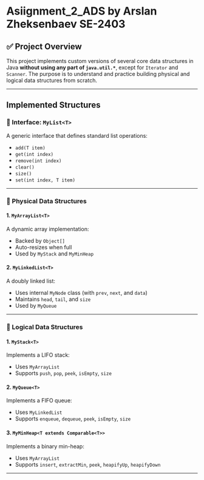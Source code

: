 # Asiignment_2_ADS by Arslan Zheksenbaev SE-2403

## ✅ Project Overview

This project implements custom versions of several core data structures in Java **without using any part of `java.util.*`**, except for `Iterator` and `Scanner`. The purpose is to understand and practice building physical and logical data structures from scratch.

---

## Implemented Structures

### 🔹 Interface: `MyList<T>`
A generic interface that defines standard list operations:
- `add(T item)`
- `get(int index)`
- `remove(int index)`
- `clear()`
- `size()`
- `set(int index, T item)`

---

### 🔹 Physical Data Structures

#### 1. `MyArrayList<T>`
A dynamic array implementation:
- Backed by `Object[]`
- Auto-resizes when full
- Used by `MyStack` and `MyMinHeap`

#### 2. `MyLinkedList<T>`
A doubly linked list:
- Uses internal `MyNode` class (with `prev`, `next`, and `data`)
- Maintains `head`, `tail`, and `size`
- Used by `MyQueue`

---

### 🔹 Logical Data Structures

#### 1. `MyStack<T>`
Implements a LIFO stack:
- Uses `MyArrayList`
- Supports `push`, `pop`, `peek`, `isEmpty`, `size`

#### 2. `MyQueue<T>`
Implements a FIFO queue:
- Uses `MyLinkedList`
- Supports `enqueue`, `dequeue`, `peek`, `isEmpty`, `size`

#### 3. `MyMinHeap<T extends Comparable<T>>`
Implements a binary min-heap:
- Uses `MyArrayList`
- Supports `insert`, `extractMin`, `peek`, `heapifyUp`, `heapifyDown`

---


